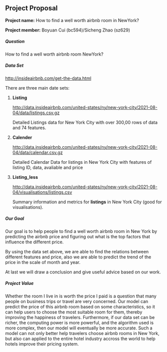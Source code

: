 ## Project Proposal

**Project name:** How to find a well worth airbnb room in NewYork?

**Project member:** Boyuan Cui (bc594)/Sicheng Zhao (sz629)


##### Question

How to find a well worth airbnb room NewYork?

##### Data Set

http://insideairbnb.com/get-the-data.html

There are three main date sets:

1. **Listing** 

   http://data.insideairbnb.com/united-states/ny/new-york-city/2021-08-04/data/listings.csv.gz

   Detailed Listings data for New York City with over 300,00 rows of data and 74 features.

2. **Calender**

   http://data.insideairbnb.com/united-states/ny/new-york-city/2021-08-04/data/calendar.csv.gz

   Detailed Calendar Data for listings in New York City with features of listing ID, data, avaliable and price

3. **Listing_less**

   http://data.insideairbnb.com/united-states/ny/new-york-city/2021-08-04/visualisations/listings.csv

   Summary information and metrics for **listings** in New York City (good for visualisations).

##### Our Goal

Our goal is to help people to find a well worth airbnb room in New York by predicting the airbnb price and figuring out what is the top factors that influence the different price.

By using the data set above, we are able to find the relations between different features and price, also we are able to predict the trend of the price in the scale of month and year.

At last we will draw a conclusion and give useful advice based on our work.

##### Project Value

Whether the room I live in is worth the price I paid is a question that many people on business trips or travel are very concerned. Our model can predict the price of this airbnb room based on some characteristics, so it can help users to choose the most suitable room for them, thereby improving the happiness of travelers. Furthermore, if our data set can be richer, the computing power is more powerful, and the algorithm used is more complex, then our model will eventually be more accurate. Such a model can not only better help travelers choose airbnb rooms in New York, but also can applied to the entire hotel industry accross the world to help hotels improve their pricing system. 



